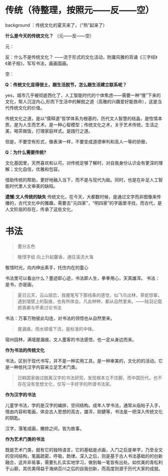 # 传统（待整理，按照元——反——空）

background ：传统文化的夏天来了，（“热”起来了）

**什么是今天的传统文化？**
（元——反——空）

元：

反：什么不是传统文化？ ——流于形式的文化活动，附庸风雅的背诵《三字经》《弟子规》，写写书法，画画国画。

空：

**Q：传统文化显得很土，跟生活脱节，怎么跟生活建立联系呢？**

 yes，城市几乎被彻底西化了，人工智能时代的个体焦虑——需要一种“慢”下来的文化，帮人沉淀内心,形而下生活中的解脱之道（高雅的兴趣爱好能救命），这是当代传统文化的价值。
 
 传统文化之道，是以“儒释道”哲学体系为根基的，历代文人智慧的结晶，是性情本质，是为人生而艺术，是一种心智模型；传统文化之术，关乎艺术传统，生活之美，喝茶做饭，打理家庭样式。是践行之道。
 
 但是，不要空有形式，像表演一样，不要变成道德审判和高人一等的骄傲，
 
 **Q：为什么需要传统?**
 
 文化基因里，天然喜欢和认可。对传统足够了解时，对自我身份认识会有更深的理解；文化自信，优雅和包容。
 
 借助传统的帮助，更好地融入当下，而不是与现代为敌。同时，也是在补足人工智能时代里人文审美的缺陷。
 
**遗憾:文人传统的缺失**
传统文化，在今天，大都数时候，是通过文字而非图像来传播的，古代文化中的雅趣，需要去"元四家"，“明四家”的字画里寻找，而古代，是人文阶层的存在，传承了这些文化，


# 书法

> 墨分五色


> 敬惜字纸 向上升起馨香，通往溪流大海   
 
  敬惜时光，向内伸出素手，托住内在的童心
 
书法里可以看出什么？墨迹即心迹，书法即人生，拳拳用心，天真雄浑。
书法：是书，亦是画，
>  夏日云天，云山层峦，我握笔写下那线条的感觉，似飞鸟出林，草蛇惊窜，遇到墙壁上的裂痕，也有所体会。凡此种种，都从自然里来。——陆羽记载颜真卿与怀素讨论书法

书法：万事万物彼此勾连，对书法的领悟也从自然里来。
 
> 屋漏痕，雨水顺墙下流，是标准的中锋。

宿州园林，满墙屋漏痕，文人墨客的书法感悟，也一定从身边而来。

**作为书法的传统文化**

书法，区别于现代书写，并不是一种实用工具。是一种审美的，文化的的活动。它是一种依托汉字内容来立足艺术门类。
> 日韩国家做过脱离汉字的书法研究，发现根本立不住脚，而中国历代，也不存在没有思想文化，仅写一手好字的所谓书法家。

**作为汉字的书法** 
 
儿童学书法，学的是汉字的编排，空间结构。成年人学书法，通常从临帖子入手，借由内容和笔画，体会古人思想的高古，雄浑，刚健等，书法是一把深入传统文化的钥匙。

汉字，落笔成画，撇捺之间，皆为故事。

**作为艺术门类的书法**

既是艺术门类，就有它的独特语言，它的基础是点画，入门之后是单字，乃至全文的空间结构，笔画疏密，呼吸，韵律。深入之后，则是基于古人书法基础的的创新融合，这并非易事，需要扎扎实实地学习，做到每一笔皆有出处。如优美的青松利于山巅，其优美得益于海纳百川之后的自我创新，而高度则源于历代大家的成就。


